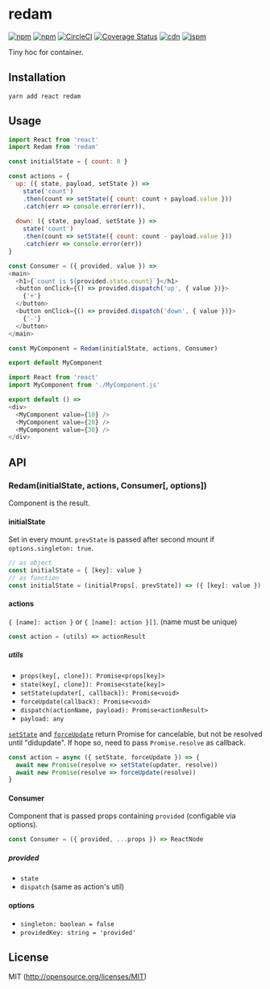 # redam

[![npm](https://img.shields.io/npm/v/redam.svg?longCache=true&style=flat-square)](https://www.npmjs.com/package/redam)
[![npm](https://img.shields.io/npm/dm/redam.svg?longCache=true&style=flat-square)](https://www.npmjs.com/package/redam)
[![CircleCI](https://img.shields.io/circleci/project/github/chooslr/redam.svg?longCache=true&style=flat-square)](https://circleci.com/gh/chooslr/redam)
[![Coverage Status](https://img.shields.io/codecov/c/github/chooslr/redam.svg?longCache=true&style=flat-square)](https://codecov.io/github/chooslr/redam)
[![cdn](https://img.shields.io/badge/jsdelivr-latest-e84d3c.svg?longCache=true&style=flat-square)](https://cdn.jsdelivr.net/npm/redam/dist/min.js)
[![jspm](https://img.shields.io/badge/jspm-latest-ffe951.svg?longCache=true&style=flat-square)](https://dev.jspm.io/redam)

Tiny hoc for container.

## Installation

```shell
yarn add react redam
```

## Usage

```js
import React from 'react'
import Redam from 'redam'

const initialState = { count: 0 }

const actions = {
  up: ({ state, payload, setState }) =>
    state('count')
    .then(count => setState({ count: count + payload.value }))
    .catch(err => console.error(err)),
    
  down: ({ state, payload, setState }) =>
    state('count')
    .then(count => setState({ count: count - payload.value }))
    .catch(err => console.error(err))
}

const Consumer = ({ provided, value }) =>
<main>
  <h1>{`count is ${provided.state.count}`}</h1>
  <button onClick={() => provided.dispatch('up', { value })}>
    {'+'}
  </button>
  <button onClick={() => provided.dispatch('down', { value })}>
    {'-'}
  </button>
</main>

const MyComponent = Redam(initialState, actions, Consumer)

export default MyComponent
```

```js
import React from 'react'
import MyComponent from './MyComponent.js'

export default () =>
<div>
  <MyComponent value={10} />
  <MyComponent value={20} />
  <MyComponent value={30} />
</div>
```

## API
### Redam(initialState, actions, Consumer[, options])

Component is the result.

#### initialState

Set in every mount. `prevState` is passed after second mount if `options.singleton: true`.

```js
// as object
const initialState = { [key]: value }
// as function
const initialState = (initialProps[, prevState]) => ({ [key]: value })
```

#### actions

`{ [name]: action }` or `{ [name]: action }[]`. (name must be unique)

```js
const action = (utils) => actionResult
```
##### utils
- `props(key[, clone]): Promise<props[key]>`
- `state(key[, clone]): Promise<state[key]>`
- `setState(updater[, callback]): Promise<void>`
- `forceUpdate(callback): Promise<void>`
- `dispatch(actionName, payload): Promise<actionResult>`
- `payload: any`

[`setState`](https://reactjs.org/docs/react-component.html#setstate) and [`forceUpdate`](https://reactjs.org/docs/react-component.html#forceupdate) return Promise for cancelable, but not be resolved until "didupdate". If hope so, need to pass `Promise.resolve` as callback.
```js
const action = async ({ setState, forceUpdate }) => {
  await new Promise(resolve => setState(updater, resolve))
  await new Promise(resolve => forceUpdate(resolve))
}
```

#### Consumer

Component that is passed props containing `provided` (configable via options).

```js
const Consumer = ({ provided, ...props }) => ReactNode
```
##### provided
- `state`
- `dispatch` (same as action's util)

#### options
- `singleton: boolean = false`
- `providedKey: string = 'provided'`

## License

MIT (http://opensource.org/licenses/MIT)
